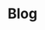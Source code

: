 ---
title: "Blog"
weight: 20
github_repo: "" # Disable the edit commands
menu:
  main:
    weight: 30
---